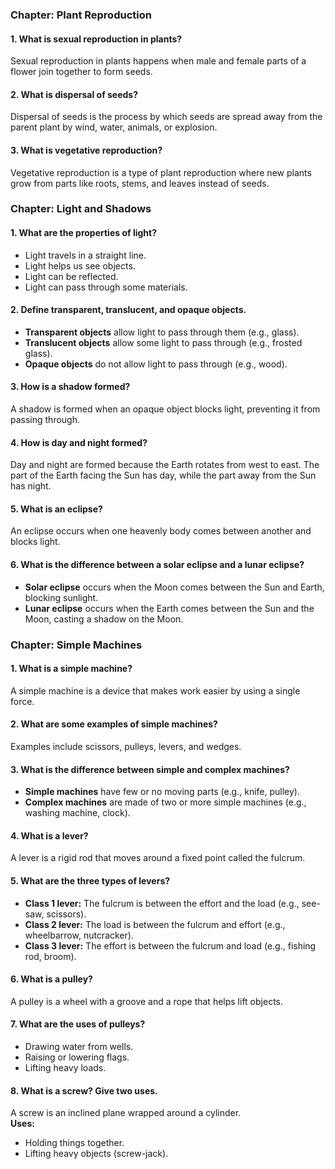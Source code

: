 ### **Chapter: Plant Reproduction**

#### **1. What is sexual reproduction in plants?**  
Sexual reproduction in plants happens when male and female parts of a flower join together to form seeds.

#### **2. What is dispersal of seeds?**  
Dispersal of seeds is the process by which seeds are spread away from the parent plant by wind, water, animals, or explosion.

#### **3. What is vegetative reproduction?**  
Vegetative reproduction is a type of plant reproduction where new plants grow from parts like roots, stems, and leaves instead of seeds.
 
### **Chapter: Light and Shadows**

#### **1. What are the properties of light?**  
- Light travels in a straight line.  
- Light helps us see objects.  
- Light can be reflected.  
- Light can pass through some materials.  

#### **2. Define transparent, translucent, and opaque objects.**  
- **Transparent objects** allow light to pass through them (e.g., glass).  
- **Translucent objects** allow some light to pass through (e.g., frosted glass).  
- **Opaque objects** do not allow light to pass through (e.g., wood).  

#### **3. How is a shadow formed?**  
A shadow is formed when an opaque object blocks light, preventing it from passing through.

#### **4. How is day and night formed?**  
Day and night are formed because the Earth rotates from west to east. The part of the Earth facing the Sun has day, while the part away from the Sun has night.

#### **5. What is an eclipse?**  
An eclipse occurs when one heavenly body comes between another and blocks light.  

#### **6. What is the difference between a solar eclipse and a lunar eclipse?**  
- **Solar eclipse** occurs when the Moon comes between the Sun and Earth, blocking sunlight.  
- **Lunar eclipse** occurs when the Earth comes between the Sun and the Moon, casting a shadow on the Moon.  
 
### **Chapter: Simple Machines**

#### **1. What is a simple machine?**  
A simple machine is a device that makes work easier by using a single force.

#### **2. What are some examples of simple machines?**  
Examples include scissors, pulleys, levers, and wedges.

#### **3. What is the difference between simple and complex machines?**  
- **Simple machines** have few or no moving parts (e.g., knife, pulley).  
- **Complex machines** are made of two or more simple machines (e.g., washing machine, clock).  

#### **4. What is a lever?**  
A lever is a rigid rod that moves around a fixed point called the fulcrum.

#### **5. What are the three types of levers?**  
- **Class 1 lever:** The fulcrum is between the effort and the load (e.g., see-saw, scissors).  
- **Class 2 lever:** The load is between the fulcrum and effort (e.g., wheelbarrow, nutcracker).  
- **Class 3 lever:** The effort is between the fulcrum and load (e.g., fishing rod, broom).  

#### **6. What is a pulley?**  
A pulley is a wheel with a groove and a rope that helps lift objects.

#### **7. What are the uses of pulleys?**  
- Drawing water from wells.  
- Raising or lowering flags.  
- Lifting heavy loads.  

#### **8. What is a screw? Give two uses.**  
A screw is an inclined plane wrapped around a cylinder.  
**Uses:**  
- Holding things together.  
- Lifting heavy objects (screw-jack).  
